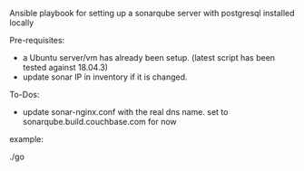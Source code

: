 Ansible playbook for setting up a sonarqube server with postgresql installed locally

Pre-requisites:
 - a Ubuntu server/vm has already been setup.  (latest script has been tested against 18.04.3)
 - update sonar IP in inventory if it is changed.

To-Dos:
 - update sonar-nginx.conf with the real dns name.  set to sonarqube.build.couchbase.com for now

example:

./go


